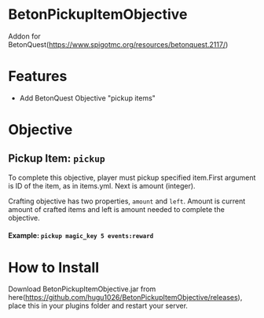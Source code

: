 # BetonPickupItemObjective
Addon for BetonQuest(https://www.spigotmc.org/resources/betonquest.2117/)

# Features
- Add BetonQuest Objective "pickup items"

# Objective
## Pickup Item: `pickup`
To complete this objective, player must pickup specified item.First argument is ID of the item, as in items.yml. Next is amount (integer).

Crafting objective has two properties, `amount` and `left`. Amount is current amount of crafted items and left is amount needed to complete the objective.
#### Example: `pickup magic_key 5 events:reward`

# How to Install
Download BetonPickupItemObjective.jar from here(https://github.com/hugu1026/BetonPickupItemObjective/releases),
place this in your plugins folder and restart your server. 
